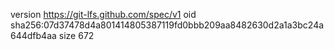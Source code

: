 version https://git-lfs.github.com/spec/v1
oid sha256:07d37478d4a801414805387119fd0bbb209aa8482630d2a1a3bc24a644dfb4aa
size 672
